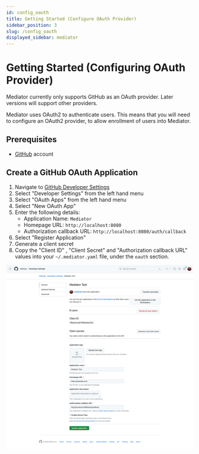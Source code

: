 ```yaml
---
id: config_oauth
title: Getting Started (Configure OAuth Provider)
sidebar_position: 3
slug: /config_oauth
displayed_sidebar: mediator
---
```


# Getting Started (Configuring OAuth Provider)

Mediator currently only supports GitHub as an OAuth provider. Later versions will support other providers.

Mediator uses OAuth2 to authenticate users. This means that you will need to configure an OAuth2 provider, to allow enrollment of users into Mediator.

## Prerequisites

- [GitHub](https://github.com) account

## Create a GitHub OAuth Application

1. Navigate to [GitHub Developer Settings](https://github.com/settings/profile)
2. Select "Developer Settings" from the left hand menu
3. Select "OAuth Apps" from the left hand menu
4. Select "New OAuth App"
5. Enter the following details:
   - Application Name: `Mediator`
   - Homepage URL: `http://localhost:8080`
   - Authorization callback URL: `http://localhost:8080/auth/callback`
6. Select "Register Application"
7. Generate a client secret
7. Copy the "Client ID" , "Client Secret" and "Authorization callback URL" values
into your `~/.mediator.yaml` file, under the `oauth` section.

![mediator logo](./images/github-settings-application.png)